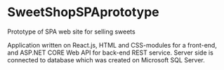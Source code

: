 # SweetShopSPAprototype
Prototype of SPA web site for selling sweets

Application written on React.js, HTML and CSS-modules for a front-end, and ASP.NET CORE Web API for back-end REST service.
Server side is connected to database which was created on Microsoft SQL Server.
